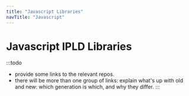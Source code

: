```yaml
---
title: "Javascript Libraries"
navTitle: "Javascript"
---
```


Javascript IPLD Libraries
=========================

:::todo
- provide some links to the relevant repos.
- there will be more than one group of links: explain what's up with old and new: which generation is which, and why they differ.
:::
